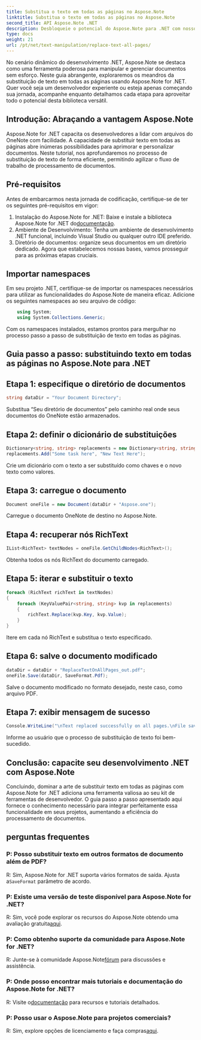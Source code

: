 ```yaml
---
title: Substitua o texto em todas as páginas no Aspose.Note
linktitle: Substitua o texto em todas as páginas no Aspose.Note
second_title: API Aspose.Note .NET
description: Desbloqueie o potencial do Aspose.Note para .NET com nosso guia passo a passo sobre como substituir texto em todas as páginas. Simplifique o processamento de documentos sem esforço.
type: docs
weight: 21
url: /pt/net/text-manipulation/replace-text-all-pages/
---
```

No cenário dinâmico do desenvolvimento .NET, Aspose.Note se destaca como uma ferramenta poderosa para manipular e gerenciar documentos sem esforço. Neste guia abrangente, exploraremos os meandros da substituição de texto em todas as páginas usando Aspose.Note for .NET. Quer você seja um desenvolvedor experiente ou esteja apenas começando sua jornada, acompanhe enquanto detalhamos cada etapa para aproveitar todo o potencial desta biblioteca versátil.
## Introdução: Abraçando a vantagem Aspose.Note
Aspose.Note for .NET capacita os desenvolvedores a lidar com arquivos do OneNote com facilidade. A capacidade de substituir texto em todas as páginas abre inúmeras possibilidades para aprimorar e personalizar documentos. Neste tutorial, nos aprofundaremos no processo de substituição de texto de forma eficiente, permitindo agilizar o fluxo de trabalho de processamento de documentos.
## Pré-requisitos
Antes de embarcarmos nesta jornada de codificação, certifique-se de ter os seguintes pré-requisitos em vigor:
1.  Instalação do Aspose.Note for .NET: Baixe e instale a biblioteca Aspose.Note for .NET do[documentação](https://reference.aspose.com/note/net/).
2. Ambiente de Desenvolvimento: Tenha um ambiente de desenvolvimento .NET funcional, incluindo Visual Studio ou qualquer outro IDE preferido.
3. Diretório de documentos: organize seus documentos em um diretório dedicado.
Agora que estabelecemos nossas bases, vamos prosseguir para as próximas etapas cruciais.
## Importar namespaces
Em seu projeto .NET, certifique-se de importar os namespaces necessários para utilizar as funcionalidades do Aspose.Note de maneira eficaz. Adicione os seguintes namespaces ao seu arquivo de código:
```csharp
    using System;
    using System.Collections.Generic;
```
Com os namespaces instalados, estamos prontos para mergulhar no processo passo a passo de substituição de texto em todas as páginas.
## Guia passo a passo: substituindo texto em todas as páginas no Aspose.Note para .NET
## Etapa 1: especifique o diretório de documentos
```csharp
string dataDir = "Your Document Directory";
```
Substitua “Seu diretório de documentos” pelo caminho real onde seus documentos do OneNote estão armazenados.
## Etapa 2: definir o dicionário de substituições
```csharp
Dictionary<string, string> replacements = new Dictionary<string, string>();
replacements.Add("Some task here", "New Text Here");
```
Crie um dicionário com o texto a ser substituído como chaves e o novo texto como valores.
## Etapa 3: carregue o documento
```csharp
Document oneFile = new Document(dataDir + "Aspose.one");
```
Carregue o documento OneNote de destino no Aspose.Note.
## Etapa 4: recuperar nós RichText
```csharp
IList<RichText> textNodes = oneFile.GetChildNodes<RichText>();
```
Obtenha todos os nós RichText do documento carregado.
## Etapa 5: iterar e substituir o texto
```csharp
foreach (RichText richText in textNodes)
{
    foreach (KeyValuePair<string, string> kvp in replacements)
    {
        richText.Replace(kvp.Key, kvp.Value);
    }
}
```
Itere em cada nó RichText e substitua o texto especificado.
## Etapa 6: salve o documento modificado
```csharp
dataDir = dataDir + "ReplaceTextOnAllPages_out.pdf";
oneFile.Save(dataDir, SaveFormat.Pdf);
```
Salve o documento modificado no formato desejado, neste caso, como arquivo PDF.
## Etapa 7: exibir mensagem de sucesso
```csharp
Console.WriteLine("\nText replaced successfully on all pages.\nFile saved at " + dataDir);
```
Informe ao usuário que o processo de substituição de texto foi bem-sucedido.
## Conclusão: capacite seu desenvolvimento .NET com Aspose.Note
Concluindo, dominar a arte de substituir texto em todas as páginas com Aspose.Note for .NET adiciona uma ferramenta valiosa ao seu kit de ferramentas de desenvolvedor. O guia passo a passo apresentado aqui fornece o conhecimento necessário para integrar perfeitamente essa funcionalidade em seus projetos, aumentando a eficiência do processamento de documentos.
## perguntas frequentes
### P: Posso substituir texto em outros formatos de documento além de PDF?
 R: Sim, Aspose.Note for .NET suporta vários formatos de saída. Ajusta a`SaveFormat` parâmetro de acordo.
### P: Existe uma versão de teste disponível para Aspose.Note for .NET?
 R: Sim, você pode explorar os recursos do Aspose.Note obtendo uma avaliação gratuita[aqui](https://releases.aspose.com/).
### P: Como obtenho suporte da comunidade para Aspose.Note for .NET?
 R: Junte-se à comunidade Aspose.Note[fórum](https://forum.aspose.com/c/note/28) para discussões e assistência.
### P: Onde posso encontrar mais tutoriais e documentação do Aspose.Note for .NET?
 R: Visite o[documentação](https://reference.aspose.com/note/net/) para recursos e tutoriais detalhados.
### P: Posso usar o Aspose.Note para projetos comerciais?
 R: Sim, explore opções de licenciamento e faça compras[aqui](https://purchase.aspose.com/buy).